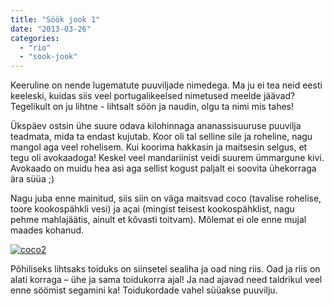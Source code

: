 ```yaml
---
title: "Söök jook 1"
date: "2013-03-26"
categories: 
  - "rio"
  - "sook-jook"
---
```


Keeruline on nende lugematute puuviljade nimedega. Ma ju ei tea neid eesti keeleski, kuidas siis veel portugalikeelsed nimetused meelde jäävad? Tegelikult on ju lihtne - lihtsalt söön ja naudin, olgu ta nimi mis tahes!

Ükspäev ostsin ühe suure odava kilohinnaga ananassisuuruse puuvilja teadmata, mida ta endast kujutab. Koor oli tal selline sile ja roheline, nagu mangol aga veel rohelisem. Kui koorima hakkasin ja maitsesin selgus, et tegu oli avokaadoga! Keskel veel mandariinist veidi suurem ümmargune kivi. Avokaado on muidu hea asi aga sellist kogust paljalt ei soovita ühekorraga ära süüa ;)

Nagu juba enne mainitud, siis siin on väga maitsvad coco (tavalise rohelise, toore kookospähkli vesi) ja açai (mingist teisest kookospähklist, nagu pehme mahlajäätis, ainult et kõvasti toitvam). Mõlemat ei ole enne mujal maades kohanud.

[![coco2](images/coco2_thumb.jpg "coco2")](/images/coco2.jpg)

Põhiliseks lihtsaks toiduks on siinsetel sealiha ja oad ning riis. Oad ja riis on alati korraga – ühe ja sama toidukorra ajal! Ja nad ajavad need taldrikul veel enne söömist segamini ka! Toidukordade vahel süüakse puuvilju.
